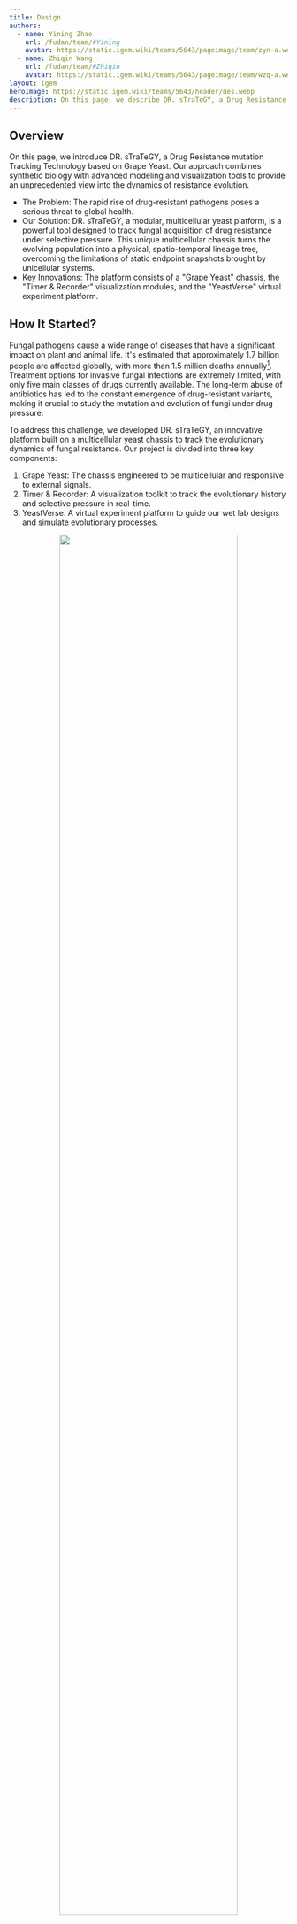 ```yaml
---
title: Design
authors:
  - name: Yining Zhao
    url: /fudan/team/#Yining
    avatar: https://static.igem.wiki/teams/5643/pageimage/team/zyn-a.webp
  - name: Zhiqin Wang
    url: /fudan/team/#Zhiqin
    avatar: https://static.igem.wiki/teams/5643/pageimage/team/wzq-a.webp
layout: igem
heroImage: https://static.igem.wiki/teams/5643/header/des.webp
description: On this page, we describe DR. sTraTeGY, a Drug Resistance mutation Tracking Technology based on Grape Yeast.
---
```


<script setup>
import ChromosomeVisualization from '../.vitepress/components/ChromosomeVisualization.vue'
</script>

## Overview

On this page, we introduce DR. sTraTeGY, a Drug Resistance mutation Tracking Technology based on Grape Yeast. Our approach combines synthetic biology with advanced modeling and visualization tools to provide an unprecedented view into the dynamics of resistance evolution.

- The Problem: The rapid rise of drug-resistant pathogens poses a serious threat to global health.
- Our Solution: DR. sTraTeGY, a modular, multicellular yeast platform, is a powerful tool designed to track fungal acquisition of drug resistance under selective pressure. This unique multicellular chassis turns the evolving population into a physical, spatio-temporal lineage tree, overcoming the limitations of static endpoint snapshots brought by unicellular systems.
- Key Innovations: The platform consists of a "Grape Yeast" chassis, the "Timer & Recorder" visualization modules, and the "YeastVerse" virtual experiment platform.

## How It Started?

Fungal pathogens cause a wide range of diseases that have a significant impact on plant and animal life. It's estimated that approximately 1.7 billion people are affected globally, with more than 1.5 million deaths annually[^1]. Treatment options for invasive fungal infections are extremely limited, with only five main classes of drugs currently available. The long-term abuse of antibiotics has led to the constant emergence of drug-resistant variants, making it crucial to study the mutation and evolution of fungi under drug pressure.

To address this challenge, we developed DR. sTraTeGY, an innovative platform built on a multicellular yeast chassis to track the evolutionary dynamics of fungal resistance. Our project is divided into three key components:

1. Grape Yeast: The chassis engineered to be multicellular and responsive to external signals.
2. Timer & Recorder: A visualization toolkit to track the evolutionary history and selective pressure in real-time.
3. YeastVerse: A virtual experiment platform to guide our wet lab designs and simulate evolutionary processes.

<div style="text-align: center;" id="fig1">
    <img src="https://static.igem.wiki/teams/5643/pageimage/design/fig1-dr-strategy.webp" style="width:80%">
    <div>
        <span style="color:gray">Figure 1. DR. sTraTeGY overview</span>
        <br><br>
    </div>
</div>



## Constructing the Grape Yeast

### What is the Grape Yeast

To study fungal evolution, we focused on *Saccharomyces cerevisiae*, a classic model organism for eukaryotes and a widely used chassis in synthetic biology. It offers significant advantages, including a fully sequenced genome, mature genetic tools[^2], and a non-pathogenic nature with conserved resistance mechanisms[^3].  However, traditional methods that based on unicellular yeast like bulk sequencing provide only a static endpoint snapshot of evolving populations, making it challenging to capture low-frequency mutations or the real-time emergence of complex traits[^4].

To overcome this, we designed the Grape Yeast—a new modular chassis based on a multicellular yeast system[^5]. The multicellular structure of the Grape Yeast is what differentiates DR. sTraTeGY from traditional methods. While unicellular models provide only a static endpoint snapshot of evolving populations, the Grape Yeast cluster, when combined with our visualization modules, functions as a spatio-temporal lineage recorder. The physical linkage between mother and daughter cells allows us to observe a tree of resistance evolution in a single cluster, where the [Timer](#timer-tracking-cell-lineage) tracks cell lineage and the [Recorder](#recorder) logs selective pressure at different points in that lineage. This provides an unprecedented, real-time view into the dynamics of resistance evolution that low-frequency mutations or complex traits would mask in a conventional bulk culture.

We engineered this chassis through a simple four-module approach that allows us to achieve key functions: multicellularity development, external signal response, cluster size control, and individual diversity control.  In essence, these designs provide synthetic biology with a new chassis organism. Unlike conventional unicellular chassis that act mainly as simple cell factories, the multicellular Grape Yeast presents an efficient, controllable, and scalable engineered biological system. It functions more like an organized multicellular body—with spatial structure and division of labor among cells—similar to the natural paradigms of plants, animals, fungi, and algae. This highlights its potential not only as a production platform but also as a foundational model for exploring multicellular engineering.

<div style="text-align: center;" id="fig2">
    <img src="https://static.igem.wiki/teams/5643/pageimage/design/fig2-grapeyeast.webp" style="width:80%">
    <div>
        <span style="color:gray">Figure 2. Constructing the Grape Yeast</span>
        <br><br>
    </div>
</div>




### Module 1—Multicellularity Development

#### Inspiration and Mechanistic Basis

The earliest description of multicellularity in yeast was reported by Ratcliff et al.[^24], which served as the primary inspiration for our project. In that seminal study, Saccharomyces cerevisiae (strain Y55) was subjected to gravity-based selection, favoring cells with a rapid sedimentation phenotype. Multicellular aggregates were observed after just 60 transfers.

Subsequent reports have revealed a strong correlation between this emergent multicellularity and the loss-of-function of the ACE2 gene. Furthermore, during the process of directed evolution, it was consistently observed that diploid yeast rapidly evolve to become tetraploid.

To ensure the stability of the introduced genes in our chassis, we decided to integrate the modules into the genome. However, given the time constraints and the fact that *S. cerevisiae* naturally exhibits highly efficient homologous recombination, we strategically chose to rely on this endogenous mechanism instead of introducing the additional CRISPR-Cas9 system(which might cause safety problems) this year. This approach was adapted from the yeast modular DNA assembly methods described by Lee et al. [^6] and Shaw et al. [^7].

#### *ACE2* Deletion

To validate the feasibility of a multifunctional multicellular chassis, we first used homologous recombination to knock out the  *ACE2* gene in the Y55 strain (a unicellular yeast).

*ACE2* encodes a transcription factor that, when disrupted, prevents mother-daughter cell separation after budding[^8], leading to the formation of a multicellular yeast system. 

We confirmed the successful knockout by observing the formation of multicellular clusters, clearly visualized through cell wall staining under a microscope.


### Module2— External Signal Response

Endogenous signaling pathway play central roles in regulating efflux pumps, cell wall remodeling, and stress responses, thereby fundamentally shaping fungal drug resistance[^10]. This underscores the critical importance of external signal perception and membrane context in fungal biology. Building on this understanding, we introduced two key modifications into the Grape Yeast chassis: 

(1) the HsDOR-PRP signaling pathway: The HsDOR-PRP system endows the chassis with the ability to respond to specific external chemical signals.

(2) Membrane Re-engineering: The substitution of native ergosterol with cholesterol. This modification not only facilitates the proper function of human GPCRs but also mimics a drug-resistant fungal membrane phenotype, enhancing its comparability with mammalian cells.

Collectively, these two modules transform the Grape Yeast into more than a synthetic biology system—it emerges as a novel multicellular chassis with high value for drug resistance studies and cross-species translatability.

#### 1) Rewiring the Pheromone Response: HsDOR Integration

Sensing and responding to environmental cues is essential for fungal adaptation and for enabling advanced synthetic regulation. In this module, we extended the native signal transduction network to create a versatile interface that the community can later use to detect signals from other organisms or the environment. Given that G-protein coupled receptors (GPCRs) are among the most frequent drug targets in humans, they are particularly physiologically relevant targets for synthetic biology.

Based on previous studies (Bean et al., 2022)[^11], we engineered yeast to activate to their native pheromone response pathway (PRP) via a heterologous GPCR, thereby triggering a MAPK signaling cascade and enhancing the expression of Ste12-regulated genes(Figure 3).

While a complete modification of the GPCR system would ideally require the knockout of a series of genes such as Ste2 to restrict native GPCR expression, due to the time constraints of the iGEM competition, we focused on the most critical modifications: We replaced *ACE2* with the human &delta; opioid receptor (*HsDOR*, BBa_256S6J1M) and coupled it to the PRP via a Gpa1 chimera(BBa_254K9906) in which five key residues were replaced with those from Gi&alpha; to ensure functional heterologous coupling.

<div style="text-align: center;" id="fig3">
    <img src="https://static.igem.wiki/teams/5643/pageimage/design/fig4-gpcr.webp" style="width:80%">
    <div>
        <span style="color:gray">Figure 3. Mechanism of external signal response.We rewired the yeast pheromone response pathway by replacing ACE2 with human δ opioid receptor (HsDOR) and coupling it via a Gpa1–Giα3 chimera, enabling MAPK activation and validated by the agonist SNC80</span>
        <br><br>
    </div>
</div>

We validated this pathway using the small molecule agonist SNC80 [^11].The system activates the MAPK cascade and the STE12 transcription factor to regulate downstream genes. To confirm this, we quantified FUS3 and STE2 expression by qPCR[^25] (Table 1), as both are well-known Ste12 targets that indicate pathway activation.


<div style="text-align: center;">
        <span style="color:gray">Table 1. Primers used for the qPCR validation</span>
        <br>
</div>

| Gene/Reference Gene | Forward Primer (5’&rarr;3’)   | Reverse Primer (5’&rarr;3’)   |
| ------------------- | ------------------------ | ------------------------ |
| FUS3                | 5-GAGCTAATGCAGACAGATTTA    | 5-CACTTTCACTGCTCTCAAG      |
| STE2                | 5-CCTTCTTGTGGCTTCTATTG     | 5-CGTCAGCATCAAACCTATC      |
| 5S                  | 5-GTTGCGGCCATATCTACCAGAAAG | 5-CGTATGGTCACCCACTACACTACT |


#### 2)Yeast Membrane Engineering

The ergosterol biosynthesis pathway is crucial, with *ERG6* and *ERG5* defining membrane sterol composition and influencing the expression and functionality of heterologously expressed human GPCRs. Crucially, elevated ergosterol levels disrupt the proper integration and function of GPCRs in the yeast membrane. Consequently, deleting *ERG5/6* and redirecting sterol flux toward cholesterol significantly enhances receptor efficiency[^11]. 

To leverage this for our application, we deleted *ERG5/6* and added TDH3p-driven zebrafish genes (*DHCR7/24*:BBa_25RCU5CB and BBa_25FOVO4C) through homologous recombination. This modification blocks ergosterol production and redirects zymosterol to cholesterol, which is necessary for the human receptor to function properly[^11]. We confirmed this modification using cholesterol staining.

Furthermore, the resulting reduced ergosterol content mimics a phenotype associated with antifungal drug resistance[^12], offering a platform to investigate the impact of membrane composition on drug sensitivity and to identify non-ergosterol-related targets.



### Module 3—Controlling Individual Diversity

Genomic instability can lead to cells acquiring multiple drug resistances in a short period. For example, changes in chromosome ploidy (e.g. from diploid to haploid) can result in the loss of sensitive genes, contributing to multi-drug resistance. （double）This suggests a strong link between ploidy and resistance[^14].


To control individual diversity within the cluster, we introduced the meiosis-inducing gene IME1(BBa_250R9OVR) under the control of a pTet2 promoter. Ime1 is an essential transcriptional activator for meiosis-specific gene expression. By interacting with other transcription factors, it activates genes involved in the meiotic process[^15]. We verified this module through cell size analysis and PI staining observed under a microscope.

//液体环境+G418=模拟人体环境
//利用重力沉降

<div style="text-align: center;" id="fig5">
    <img src="https://static.igem.wiki/teams/5643/pageimage/design/fig-ime1-compressed.webp" style="width:80%">
    <div>
        <span style="color:gray">Figure 5. Use Ime1 to control individual diversity</span>
        <br><br>
    </div>
</div>

It is indicated that during gravity-based selection, the Y55 (*ACE2* &Delta;) strain undergoes a ploidy shift from diploid (2x) to tetraploid (4x)[^9].  Building on these findings, we specifically investigated the ploidy stability of the tetraploid Y55 during gravity-based passaging under G418 selection pressure. Furthermore, to isolate the effect of the antibiotic, we included a comparative passage study under both selective (G418) and non-selective (G418-free) conditions.


### Module 4—Controlling Cluster Size

To enhance controllability and safety, we introduced *BAX*(BBa_K5441013), an apoptosis-inducing protein, under the control of a pTet2 promoter. Bax is a pro-apoptotic member of the Bcl-2 protein family. When expressed in *S. cerevisiae*, it induces cell apoptosis via a mitochondria-related pathway[^13]. This mechanism allows us to control the size of our clusters and, if necessary, induce the apoptosis of the entire system. We verified the module's effectiveness by observing and analyzing the cluster size under a confocal microscope .

<div style="text-align: center;" id="fig4">
    <img src="https://static.igem.wiki/teams/5643/pageimage/design/fig-bax-compressed.webp" style="width:80%">
    <div>
        <span style="color:gray">Figure 4. Use BAX to control the cluter size</span>
        <br><br>
    </div>
</div>


## Visualize the Evolution: The Timer & Recorder Extension

Our project features two simple yet powerful visualization tools designed to track evolutionary history and mutations. They can be directly integrated into the Grape Yeast chassis by replacing  *ACE2* or inserted at other desired locations.

### Timer: Tracking Cell Lineage

Microscopic observation alone cannot determine the chronological relationship between two neighboring cells. To address this, we developed the Timer module, which visually records a single cell's life cycle in real-time. The TU Timer (BBa_25AT6YR4) consists of an AI-optimized Ash1 promoter (Ash1 AIpro), a modified-mCherry fluorescent protein, the Ash1 3'UTR, and the ScENO1terminator.

The Timer matures in daughter cells based on model-guided selection of the Ash1 AIpro promoter (see our [Model](/model/) page), and, together with the modified mCherry (see our [Improved Parts](/improve/) page), enables visualization of the cell life cycle.



<div style="text-align: center;" id="fig6">
    <img src="https://static.igem.wiki/teams/5643/pageimage/design/fig-timer-compressed.webp" style="width:80%">
    <div>
        <span style="color:gray">Figure 6. Design of the Timer.The Timer module enables real-time visualization of a cell’s life cycle, shifting from blue to red fluorescence specifically in daughter cells after division.</span>
        <br><br>
    </div>
</div>





<h3 id="recorder">Recorder: Recording Selective Pressure</h3>

#### 1) Building the Recorder

To intuitively record the pressure at different chromosomal loci during evolution, we developed the Recorder module. It contains a promoter designed to record mutations and a reporter fluorescent protein. We hypothesized that mutations in the promoter would affect the expression level of the reporter protein, allowing us to quantify the pressure by measuring fluorescence intensity. To impose stress, we applied ethyl methanesulfonate (EMS) mutagenesis to yeast, which predominantly induces single-nucleotide polymorphisms (SNPs)(G/C->A/T), the most common mutation type in *S. cerevisiae*[^20]. To identify the optimal reporter configuration, we created a combinatorial library, testing four distinct promoters[^21] with six of our EMS-optimized fluorescent proteins(这些蛋白的序列被设计为EMS-resistant以消除EMS对其的影响。For more details of EMS-resistant proteins, please check our [software](/software/)). This promoter set was specifically chosen to capture a range of expression dynamics under EMS mutagenesis.Menawhile, to isolate the effects of the promoter-reporter interaction, a single, consistent terminator was used across all constructs, as its contribution to expression variance was presumed to be minor compared to that of the promoters[^6] [^23]. We screened 28 combinations of four promoters and seven optimized fluorescent proteins after EMS mutagenesis by FACS analysis and selected the combination with the most significant change in brightness and named it the TU Recorder.
<div style="text-align: center;">
        <span style="color:gray">Table 2. Optimized Fluorescent Proteins and Promoters for the Recorder Module</span>
        <br>
</div>

| DNA NAME           | DESCRIPTION                              | EXCITATION WAVELENGTH (NM) | EMISSION WAVELENGTH (NM) | Part ID      |
| ------------------ | ---------------------------------------- | -------------------------- | ------------------------ | ------------ |
| EMSfp383           | Optimized eBFP2 to resist EMS.           | 383                        | 448                      | BBa_25F6RD26 |
| EMSfp399           | Optimized Bluebonnet2 to resist EMS.     | 399                        | 454                      | BBa_25M2Z9H7 |
| EMSfp499           | Optimized mSG to resist EMS.             | 499                        | 510                      | BBa_25IB5O7X |
| EMSfp506           | Optimized NeolGreen to resist EMS.       | 506                        | 517                      | BBa_25FAVHQY |
| EMSfp569           | Optimized mScarlet to resist EMS.        | 569                        | 594                      | BBa_25TYRLM9 |
| EMSfp642           | Optimized smURFP to resist EMS.          | 642                        | 670                      | BBa_25GARG3E |
| EMSfp643           | Optimized miRFP670-2 to resist EMS.      | 643                        | 670                      | BBa_2599SI53 |
| **Promoters**[^21] |                                          |                            |                          |              |
| pOST1              | Remains stable                           |                            |                          | BBa_259JX52V |
| pRNR2              | Tends to decrease expression             |                            |                          | BBa_K3748013 |
| pSTM1              | Tends to increase expression             |                            |                          | BBa_K530004 |
| pTDH3              | A strong constitutive benchmark promoter |                            |                          | BBa_K3190001 |



#### 2) Long-Term Natural Evolution Tracking

To study its stability and performance in different genomic environments., we integrated the TU Recorder into a "simplified grape yeast" strain(with only *ACE2* removed), covering all 16 chromosomes. 
We selected sixteen chromosomal integration sites (one per chromosome), including both neutral “safe sites” without functional roles and risk-associated loci that replace non-essential genes. To faithfully capture the natural genomic pressure during long-term evolution, the neutral sites—adapted from *Shaw et al.*[^7]—were chosen for their minimal influence on host physiology.
 In addition, following the reference dataset (*Puddu et al.*, *Nature*, 2019)[^22], we introduced six risk loci whose deletion was reported to increase genome instability. In that study, the authors systematically sequenced 4,732 yeast knockout strains to reveal how the loss of each non-essential gene affects genome stability, uncovering widespread copy-number variations, nuclear–mitochondrial crosstalk, and adaptive genomic alterations. We are particularly interested in such genomic alterations, as chromosomal duplication is closely related to the emergence of drug resistance—Yeast often adapts to the environment by duplicating or losing the function of parts of its chromosomes. Based on the supplementary information, we selected loci whose gene deletions affect the ploidy or number of chromosomal rearrangements detected (GCR) on other chromosomes. For instance, replacing *SWI4* on chromosome V—a key subunit of the cell-cycle–dependent transcription complex that binds CCB elements with *SWI6*—alters the ploidy of chromosome II (2 &rarr; 2.65) and increases GCR to 5. Further details can be found in the Supporting Information.
 For this iteration, we no longer relied on EMS mutagenesis. Instead, we used long-term cultivation and selective pressure to induce the natural evolution of the strain to a diploid state. By utilizing FACS analysis, we were able to track changes in fluorescence over a period of seven days or more, allowing us to reconstruct the population's dynamics like reading a flight recorder.

#### 3)Special Design for Homology Arm Entry

The Yeast Toolkit (YTK) and MoClo systems facilitate the construction of transcriptional units (TUs) by using standardized Level 1 assembly methods, such as the 234r GFP dropout cassette (插入YTK047的BBa号) designed to accept  Type 2 (Promoter), Type 3 (CDS), and Type 4 (Terminator) parts. However, efficiently swapping or integrating different homologous arms (HAs) into the final assembled plasmid presents a separate challenge. 

##### Homology Arm Entry Vector

To address this, we designed a dedicated Homology Arm Entry Vector (pHA-Entry应该可以写一个part？) based on pMTK078 (Shaw et al., 2023差引用) and inspired by Sorida et al. (2023差引用). Our design incorporates two distinct cloning strategies: 1) we introduced two Type IIP restriction enzymes sites, XhoI and XbaI, at the 5' end of the original 5' HA and the 3' end of the original 3' HA respectively, under whose digestion the whole 5'HA-Inserted Fragment-3'HA will be released; 2) at the other end of 5'/3' HA, [BsmBI](https://www.neb.com/en/products/r0739-bsmbi-v2) sites are designed to release original 5'/3' HA and generate 4-nt flanks. All the flanks produced in this section do not overlap with any standard ends in YTK or the Multiplex Yeast Toolkit (MYT), so they will not conflict with other assembly and therefore ensured specific and correct ligation.

##### Standard preexisting 5'/3' Homology Arms

To replace the original HA and to enable [BsmBI](https://www.neb.com/en/products/r0739-bsmbi-v2) assembly into the entry vector, primers for amplifying preexisting HA should be designed as illustrated in Fig.序号 . Please note that the 4-nt at the end of primers should not be omitted, for they are essential for effective enzyme cleaving.

For 3'HA, we specially introduced two reversed [BbsI](https://www.thermofisher.com/order/catalog/product/FD1014) site, which can adapt to the MYT system in Shaw et al. (2023) （插入引用）for introducing selective marker. In addition, though not used in our project, we leave a PstI site, a design used in Shaw  et al. (2023)  for transposition of gRNA arrays, which could be utilized if further researchers require.

image-20251006220348644.png

↑最新版，未上传图床

- For experiment details, please visit [Experiments | Fudan](https://2025.igem.wiki/fudan/experiments.html#expanded-golden-gate). The whole process could be completed without an intermediate purification step, which is both convenient and highly-efficient.

##### Verification for Integration in Yeasts

While Shaw et al. (2023差引用) included additional barcodes within their homology arms primarily for PCR amplification and high-throughput, multiplexed quality control, our Recorder module has different priorities. Since our project only required verifying a few integrated sites and our construct was sensitive to DNA burden, we opted for a targeted integration analysis that avoids non-functional sequence additions.

We used two primer sets to confirm correct integration via junction analysis. The 5H Forward / 3H Reverse primers anneal to the native genome sequence, while the 5H Reverse / 3H Forward primers anneal to the inserted construct (specifically, the ConLS and AgTEF Terminator sequences)（Fig. 插入序号）. This arrangement ensures that only precise integration at the target locus is amplified, yielding a band of near 500 bp. Native strains or off-target integrations will result in no amplification. 

image-20251003030557091.png

## Cloning Strategy

In our previous projects, our teams were used to Gibson Assembly for DNA construction. This year, however, we opted to utilize Golden Gate (GG) Assembly, primarily because GG's use of standardized Type IIS restriction sites eliminates the need to redesign homology arms for every new assembly junction, thereby enabling rapid, combinatorial construction and part reusability. 

Besides, GG offers crucial technical superiority by maintaining high fidelity even with difficult sequences (such as repetitive regions or secondary structures), effectively assembling small fragments, and ensuring vector integrity by avoiding 5′ exonuclease damage, all of which accelerated our timeline and ensured the system's required high fidelity. []（引用ExGG和lee那篇）

## YeastVerse: Our Virtual Experiment Platform

Throughout this project, we fully embraced the "dry lab guiding wet lab" approach by creating [YeastVerse](/model/), our virtual yeast simulation platform. YeastVerse, a portmanteau for "Yeast Metaverse," was used extensively to simulate the growth, division, protein expression, and external signal response of both Grape Yeast and normal unicellular yeast. This guided our wet lab work and visually demonstrated the advantage of Grape Yeast in tracking evolutionary history. YeastVerse is a powerful platform with various functional modules and adjustable parameters, serving as the "zero-th machine" for our Grape Yeast chassis. Please check our [Model](/model/) page for more details.

<div style="text-align: center;" id="fig7">
    <img src="https://static.igem.wiki/teams/5643/pageimage/design/fig6-yeast-verse.webp" style="width:80%">
    <div>
        <span style="color:gray">Figure 7. Use digital YeastVerse to guide our wet lab.Once we have an idea, we first conduct background research and collect relevant data. Then, we input this data into Yeastverse and obtain feedback, which helps guide the design and implementation of our wet lab experiments.</span>
        <br><br>
    </div>
</div>





## Summary

  - We successfully engineered a novel yeast chassis, the Grape Yeast, for studying fungal mutation and evolution under drug pressure. The modular design, including control modules and external signal interfaces, gives it unlimited potential for further modifications.
  - We developed two powerful extension modules, the Timer and Recorder, to visualize cell lineage and evolutionary pressure, respectively. These modules are designed as flexible plugins that can be widely used by the iGEM community.
  - We built the YeastVerse virtual simulation platform to guide our wet lab experiments. As the ""zero-th machine" for Grape Yeast, YeastVerse can be widely used for various experimental tests, providing crucial support for wet lab works.



## Reference

[^1]: Brown, G. D., Denning, D. W., Gow, N. A., Levitz, S. M., Netea, M. G., & White, T. C. (2012). Hidden killers: human fungal infections. *Science translational medicine*, *4*(165), 165rv13. DOI: 10.1126/scitranslmed.3004404

[^2]: Vanderwaeren, L., Dok, R., Voordeckers, K., Nuyts, S., & Verstrepen, K. J. (2022). *Saccharomyces cerevisiae* as a Model System for Eukaryotic Cell Biology, from Cell Cycle Control to DNA Damage Response. *International journal of molecular sciences*, *23*(19), 11665. DOI: 10.3390/ijms231911665

[^3]: Maneira, C., Chamas, A., & Lackner, G. (2025). Engineering Saccharomyces cerevisiae for medical applications. Microbial cell factories, 24(1), 12. DOI: 10.1186/s12934-024-02625-5

[^4]: Blundell, J. R., & Levy, S. F. (2014). Beyond genome sequencing: lineage tracking with barcodes to study the dynamics of evolution, infection, and cancer. Genomics, 104(6 Pt A), 417–430. DOI: 10.1016/j.ygeno.2014.09.005

[^5]: Bozdag, G. O., Zamani-Dahaj, S. A., Day, T. C., Kahn, P. C., Burnetti, A. J., Lac, D. T., Tong, K., Conlin, P. L., Balwani, A. H., Dyer, E. L., Yunker, P. J., & Ratcliff, W. C. (2023). De novo evolution of macroscopic multicellularity. *Nature*, *617*(7962), 747–754. DOI: 10.1038/s41586-023-06052-1

[^6]: Lee, M. E., DeLoache, W. C., Cervantes, B., & Dueber, J. E. (2015). A Highly Characterized Yeast Toolkit for Modular, Multipart Assembly. *ACS synthetic biology*, *4*(9), 975–986. DOI: 10.1021/sb500366v

[^7]: Shaw, W. M., Khalil, A. S., & Ellis, T. (2023). A Multiplex MoClo Toolkit for Extensive and Flexible Engineering of *Saccharomyces cerevisiae*. *ACS synthetic biology*, *12*(11), 3393–3405. DOI: 10.1021/acssynbio.3c00423

[^8]: Laabs, T. L., Markwardt, D. D., Slattery, M. G., Newcomb, L. L., Stillman, D. J., & Heideman, W. (2003). *ACE2* is required for daughter cell-specific G1 delay in Saccharomyces cerevisiae. *Proceedings of the National Academy of Sciences of the United States of America*, *100*(18), 10275–10280. DOI: 10.1073/pnas.1833999100

[^9]: Tong, K., Datta, S., Cheng, V., Haas, D. J., Gourisetti, S., Yopp, H. L., Day, T. C., Lac, D. T., Khalil, A. S., Conlin, P. L., Bozdag, G. O., & Ratcliff, W. C. (2025). Genome duplication in a long-term multicellularity evolution experiment. Nature, 639(8055), 691–699. DOI: 10.1038/s41586-025-08689-6

[^10]: Després, P. C., Shapiro, R. S., & Cuomo, C. A. (2024). New approaches to tackle a rising problem: Large-scale methods to study antifungal resistance. PLoS pathogens, 20(9), e1012478. DOI: 10.1371/journal.ppat.1012478

[^11]: Bean, B. D. M., Mulvihill, C. J., Garge, R. K., Boutz, D. R., Rousseau, O., Floyd, B. M., Cheney, W., Gardner, E. C., Ellington, A. D., Marcotte, E. M., Gollihar, J. D., Whiteway, M., & Martin, V. J. J. (2022). Functional expression of opioid receptors and other human GPCRs in yeast engineered to produce human sterols. *Nature communications*, *13*(1), 2882. DOI: 10.1038/s41467-022-30570-7

[^12]: Young, L. Y., Hull, C. M., & Heitman, J. (2003). Disruption of ergosterol biosynthesis confers resistance to amphotericin B in Candida lusitaniae. Antimicrobial agents and chemotherapy, 47(9), 2717–2724. DOI: 10.1128/AAC.47.9.2717-2724.2003

[^13]: Zha, H., Fisk, H. A., Yaffe, M. P., Mahajan, N., Herman, B., & Reed, J. C. (1996). Structure-function comparisons of the proapoptotic protein Bax in yeast and mammalian cells. *Molecular and cellular biology*, *16*(11), 6494–6508. DOI: 10.1128/MCB.16.11.6494

[^14]: Ksiezopolska, E., & Gabaldón, T. (2018). Evolutionary Emergence of Drug Resistance in Candida Opportunistic Pathogens. *Genes*, *9*(9), 461. DOI: 10.3390/genes9090461

[^15]: Kassir, Y., Granot, D., & Simchen, G. (1988). IME1, a positive regulator gene of meiosis in S. cerevisiae. *Cell*, *52*(6), 853–862. DOI: 10.1016/0092-8674(88)90427-8

[^16]: Kari, H., Bandi, S. M. S., Kumar, A., & Yella, V. R. (2023). DeePromClass: Delineator for Eukaryotic Core Promoters Employing Deep Neural Networks. *IEEE/ACM transactions on computational biology and bioinformatics*, *20*(1), 802–807. 

[^17]: Yu, Y., Yarrington, R. M., & Stillman, D. J. (2020). FACT and Ash1 promote long-range and bidirectional nucleosome eviction at the HO promoter. *Nucleic acids research*, *48*(19), 10877–10889. DOI: 10.1093/nar/gkaa819

[^18]: Subach, F. V., Subach, O. M., Gundorov, I. S., Morozova, K. S., Piatkevich, K. D., Cuervo, A. M., & Verkhusha, V. V. (2009). Monomeric fluorescent timers that change color from blue to red report on cellular trafficking. *Nature chemical biology*, *5*(2), 118–126. DOI: 10.1038/nchembio.138

[^19]: Brodsky, A. S., & Silver, P. A. (2000). Pre-mRNA processing factors are required for nuclear export. *RNA (New York, N.Y.)*, *6*(12), 1737–1749. DOI: 10.1017/s1355838200001059

[^20]: Peter, J., De Chiara, M., Friedrich, A., Yue, J. X., Pflieger, D., Bergström, A., Sigwalt, A., Barre, B., Freel, K., Llored, A., Cruaud, C., Labadie, K., Aury, J. M., Istace, B., Lebrigand, K., Barbry, P., Engelen, S., Lemainque, A., Wincker, P., Liti, G., … Schacherer, J. (2018). Genome evolution across 1,011 Saccharomyces cerevisiae isolates. *Nature*, *556*(7701), 339–344. DOI: 10.1038/s41586-018-0030-5

[^21]: Hodgins-Davis, A., Duveau, F., Walker, E. A., & Wittkopp, P. J. (2019). Empirical measures of mutational effects define neutral models of regulatory evolution in *Saccharomyces cerevisiae*. *Proceedings of the National Academy of Sciences of the United States of America*, *116*(42), 21085–21093. DOI: 10.1073/pnas.1902823116

[^22]: Puddu, F., Herzog, M., Selivanova, A., Wang, S., Zhu, J., Klein-Lavi, S., Gordon, M., Meirman, R., Millan-Zambrano, G., Ayestaran, I., Salguero, I., Sharan, R., Li, R., Kupiec, M., & Jackson, S. P. (2019). Genome architecture and stability in the Saccharomyces cerevisiae knockout collection. *Nature*, *573*(7774), 416–420. DOI: 10.1038/s41586-019-1549-9

[^23]: Niederau, P. A., Eglé, P., Willig, S., Parsons, J., Hoernstein, S. N. W., Decker, E. L., & Reski, R. (2024). Multifactorial analysis of terminator performance on heterologous gene expression in Physcomitrella. *Plant cell reports*, *43*(2), 43. DOI: 10.1007/s00299-023-03088-5

[^24]: Ratcliff, W. C., Denison, R. F., Borrello, M., & Travisano, M. (2012). Experimental evolution of multicellularity. Proceedings of the National Academy of Sciences of the United States of America, 109(5), 1595–1600. DOI: 10.1073/pnas.1115323109

[^25]: Ramos-Alonso, L., Garcia, I., Enserink, J. M., & Chymkowitch, P. (2022). Analysis of the pheromone signaling pathway by RT-qPCR in the budding yeast Saccharomyces cerevisiae. STAR protocols, 3(1), 101210. DOI: 10.1016/j.xpro.2022.101210